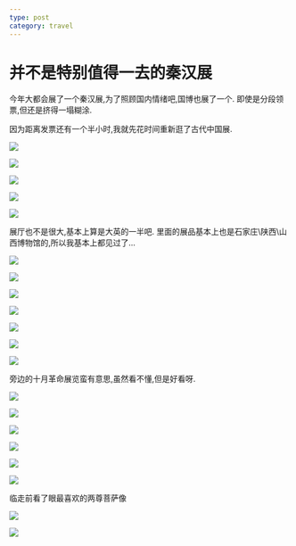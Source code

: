 ```yaml
---
type: post
category: travel
---
```


# 并不是特别值得一去的秦汉展

今年大都会展了一个秦汉展,为了照顾国内情绪吧,国博也展了一个.
即使是分段领票,但还是挤得一塌糊涂.

因为距离发票还有一个半小时,我就先花时间重新逛了古代中国展.

![](http://ww1.sinaimg.cn/mw690/89d0a2e1ly1flvkd44in0j23vc2kw1l5.jpg)

![](http://ww1.sinaimg.cn/mw690/89d0a2e1ly1flvkcz7q93j22kw3vc4qw.jpg)

![](http://ww1.sinaimg.cn/mw690/89d0a2e1ly1flvkcygx92j23vc2kwu14.jpg)

![](http://ww1.sinaimg.cn/mw690/89d0a2e1ly1flvkcxpaygj23vc2kw7wp.jpg)

![](http://ww1.sinaimg.cn/mw690/89d0a2e1ly1flvkcauo4dj22kw3vc1l5.jpg)

展厅也不是很大,基本上算是大英的一半吧.
里面的展品基本上也是石家庄\陕西\山西博物馆的,所以我基本上都见过了...

![](http://ww1.sinaimg.cn/mw690/89d0a2e1ly1flvkhetmk6j23vc2kwnpk.jpg)

![](http://ww1.sinaimg.cn/mw690/89d0a2e1ly1flvkiah2o0j23vc2kwu13.jpg)

![](http://ww1.sinaimg.cn/mw690/89d0a2e1ly1flvki8vhg9j23vc2kwu14.jpg)

![](http://ww1.sinaimg.cn/large/89d0a2e1ly1flvkh2zrl9j23vc2kwhe0.jpg)

![](http://ww1.sinaimg.cn/mw690/89d0a2e1ly1flvki8g3tdj23vc2kwu14.jpg)

![](http://ww1.sinaimg.cn/large/89d0a2e1ly1flvkhofg03j23vc2kw1l5.jpg)

![](http://ww1.sinaimg.cn/mw690/89d0a2e1ly1flvki7w3pbj23vc2kwkjs.jpg)

旁边的十月革命展览蛮有意思,虽然看不懂,但是好看呀.

![](http://ww1.sinaimg.cn/mw690/89d0a2e1ly1flvk75fn8qj23vc2kwx6w.jpg)

![](http://ww1.sinaimg.cn/mw690/89d0a2e1ly1flvk70ny78j23vc2kwb2h.jpg)

![](http://ww1.sinaimg.cn/mw690/89d0a2e1ly1flvk7b6vhjj23vc2kwhe1.jpg)

![](http://ww1.sinaimg.cn/mw690/89d0a2e1ly1flvk7etysqj23vc2kwnpk.jpg)

![](http://ww1.sinaimg.cn/mw690/89d0a2e1ly1flvjwxzltrj23vc2kwqvd.jpg)

![](http://ww1.sinaimg.cn/mw690/89d0a2e1ly1flvk6uomu9j23vc2kwhe0.jpg)

临走前看了眼最喜欢的两尊菩萨像

![](http://ww1.sinaimg.cn/mw690/89d0a2e1ly1flvkk8i2ppj23vc2kw1l5.jpg)

![](http://ww1.sinaimg.cn/mw690/89d0a2e1ly1flvkk19oytj23vc2kwkjs.jpg)
